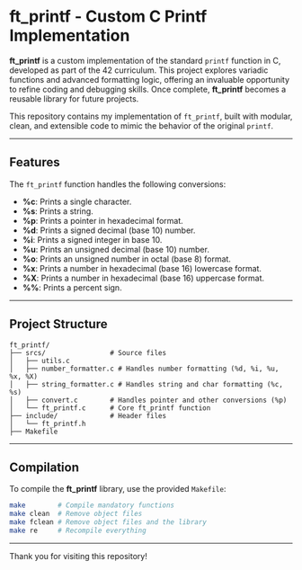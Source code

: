 # ft_printf - Custom C Printf Implementation

**ft_printf** is a custom implementation of the standard `printf` function in C, developed as part of the 42 curriculum. This project explores variadic functions and advanced formatting logic, offering an invaluable opportunity to refine coding and debugging skills. Once complete, **ft_printf** becomes a reusable library for future projects.

This repository contains my implementation of `ft_printf`, built with modular, clean, and extensible code to mimic the behavior of the original `printf`.

---

## Features

The `ft_printf` function handles the following conversions:

- **%c**: Prints a single character.
- **%s**: Prints a string.
- **%p**: Prints a pointer in hexadecimal format.
- **%d**: Prints a signed decimal (base 10) number.
- **%i**: Prints a signed integer in base 10.
- **%u**: Prints an unsigned decimal (base 10) number.
- **%o**: Prints an unsigned number in octal (base 8) format.
- **%x**: Prints a number in hexadecimal (base 16) lowercase format.
- **%X**: Prints a number in hexadecimal (base 16) uppercase format.
- **%%**: Prints a percent sign.

---

## Project Structure

```
ft_printf/
├── srcs/                # Source files
│   ├── utils.c        
│   ├── number_formatter.c # Handles number formatting (%d, %i, %u, %x, %X)
│   ├── string_formatter.c # Handles string and char formatting (%c, %s)
│   ├── convert.c        # Handles pointer and other conversions (%p)
│   └── ft_printf.c      # Core ft_printf function
├── include/             # Header files
│   └── ft_printf.h 
├── Makefile     
```

---

## Compilation

To compile the **ft_printf** library, use the provided `Makefile`:

```bash
make        # Compile mandatory functions
make clean  # Remove object files
make fclean # Remove object files and the library
make re     # Recompile everything
```

---

Thank you for visiting this repository!

